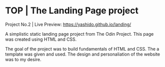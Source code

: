 # TOP | The Landing Page project

Project No.2 | Live Preview: https://yashido.github.io/landing/

A simplistic static landing page project from
The Odin Project. This page was created using 
HTML and CSS. 

The goal of the project was to build fundamentals
of HTML and CSS. The a template was given and used.
The design and personaliation of the website was to
my desire.
